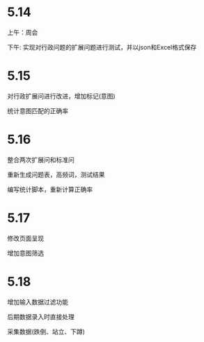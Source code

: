 # 5.14

上午：周会

下午: 实现对行政问题的扩展问题进行测试，并以json和Excel格式保存

# 5.15

对行政扩展问进行改进，增加标记(意图)

统计意图匹配的正确率

# 5.16

整合两次扩展问和标准问

重新生成问题表，高频词，测试结果

编写统计脚本，重新计算正确率

# 5.17

修改页面呈现

增加意图筛选

# 5.18

增加输入数据过滤功能

后期数据录入时直接处理

采集数据(跌倒、站立、下蹲)